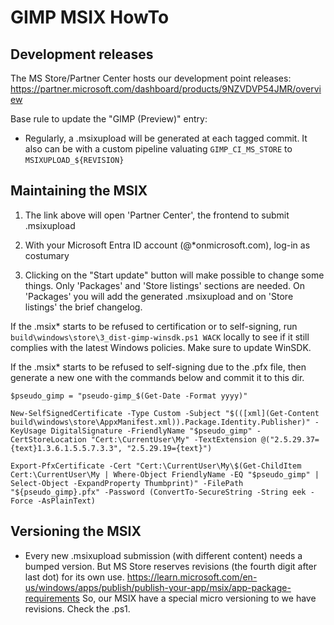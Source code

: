 # GIMP MSIX HowTo

## Development releases

The MS Store/Partner Center hosts our development point releases:
https://partner.microsoft.com/dashboard/products/9NZVDVP54JMR/overview

Base rule to update the "GIMP (Preview)" entry:

* Regularly, a .msixupload will be generated at each tagged commit. It also can be
  with a custom pipeline valuating `GIMP_CI_MS_STORE` to `MSIXUPLOAD_${REVISION}`

## Maintaining the MSIX

1. The link above will open 'Partner Center', the frontend to submit .msixupload

2. With your Microsoft Entra ID account (@*onmicrosoft.com), log-in as costumary

3. Clicking on the "Start update" button will make possible to change some things.
   Only 'Packages' and 'Store listings' sections are needed. On 'Packages' you will
   add the generated .msixupload and on 'Store listings' the brief changelog.

If the .msix* starts to be refused to certification or to self-signing,
run `build\windows\store\3_dist-gimp-winsdk.ps1 WACK` locally to see if it
still complies with the latest Windows policies. Make sure to update WinSDK.

If the .msix* starts to be refused to self-signing due to the .pfx file, then
generate a new one with the commands below and commit it to this dir.

```pwsh
$pseudo_gimp = "pseudo-gimp_$(Get-Date -Format yyyy)"
```

```pwsh
New-SelfSignedCertificate -Type Custom -Subject "$(([xml](Get-Content build\windows\store\AppxManifest.xml)).Package.Identity.Publisher)" -KeyUsage DigitalSignature -FriendlyName "$pseudo_gimp" -CertStoreLocation "Cert:\CurrentUser\My" -TextExtension @("2.5.29.37={text}1.3.6.1.5.5.7.3.3", "2.5.29.19={text}")
```

```pwsh
Export-PfxCertificate -Cert "Cert:\CurrentUser\My\$(Get-ChildItem Cert:\CurrentUser\My | Where-Object FriendlyName -EQ "$pseudo_gimp" | Select-Object -ExpandProperty Thumbprint)" -FilePath "${pseudo_gimp}.pfx" -Password (ConvertTo-SecureString -String eek -Force -AsPlainText)
```

## Versioning the MSIX

* Every new .msixupload submission (with different content) needs a bumped version.
  But MS Store reserves revisions (the fourth digit after last dot) for its own use.
  https://learn.microsoft.com/en-us/windows/apps/publish/publish-your-app/msix/app-package-requirements
  So, our MSIX have a special micro versioning to we have revisions. Check the .ps1.
